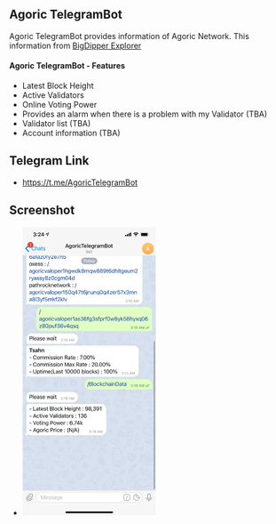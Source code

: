 ## Agoric TelegramBot
Agoric TelegramBot provides information of Agoric Network. This information from [BigDipper Explorer](https://testnet.explorer.agoric.net/)

#### Agoric TelegramBot - Features
- Latest Block Height
- Active Validators
- Online Voting Power
- Provides an alarm when there is a problem with my Validator (TBA)
- Validator list (TBA)
- Account information (TBA)

## Telegram Link
- https://t.me/AgoricTelegramBot

## Screenshot
- <img src="https://github.com/dsrvlabs/agoric/blob/telegrambot-dev/Agoric-TelegramBot/doc/screenshot/AgoricTelegramBot-screenshot1.jpg?raw=true" width="50%">
